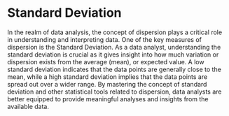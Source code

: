 # Standard Deviation 

In the realm of data analysis, the concept of dispersion plays a critical role in understanding and interpreting data. One of the key measures of dispersion is the Standard Deviation. As a data analyst, understanding the standard deviation is crucial as it gives insight into how much variation or dispersion exists from the average (mean), or expected value. A low standard deviation indicates that the data points are generally close to the mean, while a high standard deviation implies that the data points are spread out over a wider range. By mastering the concept of standard deviation and other statistical tools related to dispersion, data analysts are better equipped to provide meaningful analyses and insights from the available data.